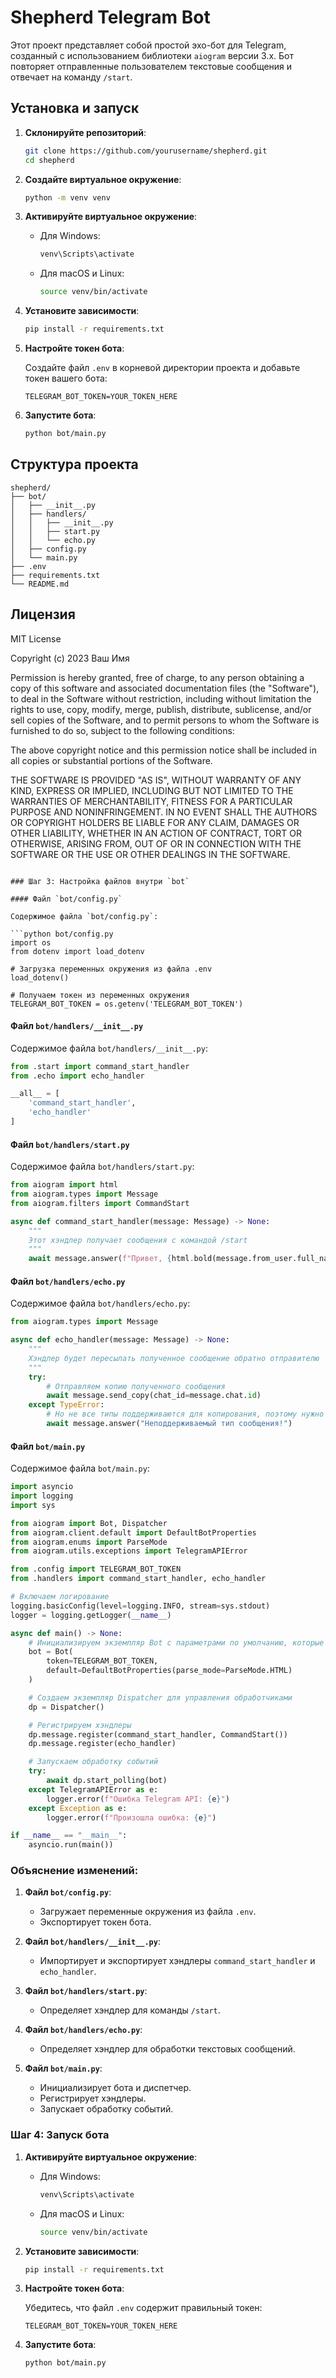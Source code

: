 # Shepherd Telegram Bot

Этот проект представляет собой простой эхо-бот для Telegram, созданный с использованием библиотеки `aiogram` версии 3.x. Бот повторяет отправленные пользователем текстовые сообщения и отвечает на команду `/start`.

## Установка и запуск

1. **Склонируйте репозиторий**:

    ```bash
    git clone https://github.com/yourusername/shepherd.git
    cd shepherd
    ```

2. **Создайте виртуальное окружение**:

    ```bash
    python -m venv venv
    ```

3. **Активируйте виртуальное окружение**:

    - Для Windows:

        ```bash
        venv\Scripts\activate
        ```

    - Для macOS и Linux:

        ```bash
        source venv/bin/activate
        ```

4. **Установите зависимости**:

    ```bash
    pip install -r requirements.txt
    ```

5. **Настройте токен бота**:

    Создайте файл `.env` в корневой директории проекта и добавьте токен вашего бота:

    ```env
    TELEGRAM_BOT_TOKEN=YOUR_TOKEN_HERE
    ```

6. **Запустите бота**:

    ```bash
    python bot/main.py
    ```

## Структура проекта

```
shepherd/
├── bot/
│   ├── __init__.py
│   ├── handlers/
│   │   ├── __init__.py
│   │   ├── start.py
│   │   └── echo.py
│   ├── config.py
│   └── main.py
├── .env
├── requirements.txt
└── README.md
```

## Лицензия

MIT License

Copyright (c) 2023 Ваш Имя

Permission is hereby granted, free of charge, to any person obtaining a copy
of this software and associated documentation files (the "Software"), to deal
in the Software without restriction, including without limitation the rights
to use, copy, modify, merge, publish, distribute, sublicense, and/or sell
copies of the Software, and to permit persons to whom the Software is
furnished to do so, subject to the following conditions:

The above copyright notice and this permission notice shall be included in all
copies or substantial portions of the Software.

THE SOFTWARE IS PROVIDED "AS IS", WITHOUT WARRANTY OF ANY KIND, EXPRESS OR
IMPLIED, INCLUDING BUT NOT LIMITED TO THE WARRANTIES OF MERCHANTABILITY,
FITNESS FOR A PARTICULAR PURPOSE AND NONINFRINGEMENT. IN NO EVENT SHALL THE
AUTHORS OR COPYRIGHT HOLDERS BE LIABLE FOR ANY CLAIM, DAMAGES OR OTHER
LIABILITY, WHETHER IN AN ACTION OF CONTRACT, TORT OR OTHERWISE, ARISING FROM,
OUT OF OR IN CONNECTION WITH THE SOFTWARE OR THE USE OR OTHER DEALINGS IN THE
SOFTWARE.
```

### Шаг 3: Настройка файлов внутри `bot`

#### Файл `bot/config.py`

Содержимое файла `bot/config.py`:

```python bot/config.py
import os
from dotenv import load_dotenv

# Загрузка переменных окружения из файла .env
load_dotenv()

# Получаем токен из переменных окружения
TELEGRAM_BOT_TOKEN = os.getenv('TELEGRAM_BOT_TOKEN')
```

#### Файл `bot/handlers/__init__.py`

Содержимое файла `bot/handlers/__init__.py`:

```python bot/handlers/__init__.py
from .start import command_start_handler
from .echo import echo_handler

__all__ = [
    'command_start_handler',
    'echo_handler'
]
```

#### Файл `bot/handlers/start.py`

Содержимое файла `bot/handlers/start.py`:

```python bot/handlers/start.py
from aiogram import html
from aiogram.types import Message
from aiogram.filters import CommandStart

async def command_start_handler(message: Message) -> None:
    """
    Этот хэндлер получает сообщения с командой /start
    """
    await message.answer(f"Привет, {html.bold(message.from_user.full_name)}!")
```

#### Файл `bot/handlers/echo.py`

Содержимое файла `bot/handlers/echo.py`:

```python bot/handlers/echo.py
from aiogram.types import Message

async def echo_handler(message: Message) -> None:
    """
    Хэндлер будет пересылать полученное сообщение обратно отправителю
    """
    try:
        # Отправляем копию полученного сообщения
        await message.send_copy(chat_id=message.chat.id)
    except TypeError:
        # Но не все типы поддерживаются для копирования, поэтому нужно обрабатывать это
        await message.answer("Неподдерживаемый тип сообщения!")
```

#### Файл `bot/main.py`

Содержимое файла `bot/main.py`:

```python bot/main.py
import asyncio
import logging
import sys

from aiogram import Bot, Dispatcher
from aiogram.client.default import DefaultBotProperties
from aiogram.enums import ParseMode
from aiogram.utils.exceptions import TelegramAPIError

from .config import TELEGRAM_BOT_TOKEN
from .handlers import command_start_handler, echo_handler

# Включаем логирование
logging.basicConfig(level=logging.INFO, stream=sys.stdout)
logger = logging.getLogger(__name__)

async def main() -> None:
    # Инициализируем экземпляр Bot с параметрами по умолчанию, которые будут переданы во все вызовы API
    bot = Bot(
        token=TELEGRAM_BOT_TOKEN,
        default=DefaultBotProperties(parse_mode=ParseMode.HTML)
    )

    # Создаем экземпляр Dispatcher для управления обработчиками
    dp = Dispatcher()

    # Регистрируем хэндлеры
    dp.message.register(command_start_handler, CommandStart())
    dp.message.register(echo_handler)

    # Запускаем обработку событий
    try:
        await dp.start_polling(bot)
    except TelegramAPIError as e:
        logger.error(f"Ошибка Telegram API: {e}")
    except Exception as e:
        logger.error(f"Произошла ошибка: {e}")

if __name__ == "__main__":
    asyncio.run(main())
```

### Объяснение изменений:

1. **Файл `bot/config.py`**:
   - Загружает переменные окружения из файла `.env`.
   - Экспортирует токен бота.

2. **Файл `bot/handlers/__init__.py`**:
   - Импортирует и экспортирует хэндлеры `command_start_handler` и `echo_handler`.

3. **Файл `bot/handlers/start.py`**:
   - Определяет хэндлер для команды `/start`.

4. **Файл `bot/handlers/echo.py`**:
   - Определяет хэндлер для обработки текстовых сообщений.

5. **Файл `bot/main.py`**:
   - Инициализирует бота и диспетчер.
   - Регистрирует хэндлеры.
   - Запускает обработку событий.

### Шаг 4: Запуск бота

1. **Активируйте виртуальное окружение**:

    - Для Windows:

        ```bash
        venv\Scripts\activate
        ```

    - Для macOS и Linux:

        ```bash
        source venv/bin/activate
        ```

2. **Установите зависимости**:

    ```bash
    pip install -r requirements.txt
    ```

3. **Настройте токен бота**:

    Убедитесь, что файл `.env` содержит правильный токен:

    ```env .env
    TELEGRAM_BOT_TOKEN=YOUR_TOKEN_HERE
    ```

4. **Запустите бота**:

    ```bash
    python bot/main.py